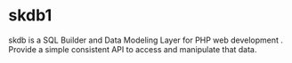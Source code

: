 skdb1
====

skdb is a SQL Builder and Data Modeling Layer for PHP web development . Provide a simple consistent API to access and manipulate that data.
